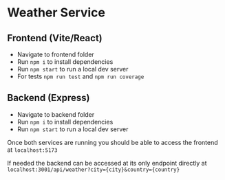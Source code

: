# Weather Service

## Frontend (Vite/React)

- Navigate to frontend folder
- Run `npm i` to install dependencies
- Run `npm start` to run a local dev server
- For tests `npm run test` and `npm run coverage`

## Backend (Express)

- Navigate to backend folder
- Run `npm i` to install dependencies
- Run `npm start` to run a local dev server

Once both services are running you should be able to access the frontend at `localhost:5173`

If needed the backend can be accessed at its only endpoint directly at `localhost:3001/api/weather?city={city}&country={country}`
